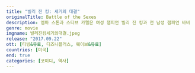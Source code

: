 ```yaml
---
title: "빌리 진 킹: 세기의 대결"
originalTitle: Battle of the Sexes
description: 엠마 스톤과 스티브 카렐은 여성 챔피언 빌리 진 킹과 전 남성 챔피언 바비 릭스의 1973년 테니스 경기를 다룬 이 짜릿한 실화 기반 영화에서 최고의 연기를 선보인다.
genre: movie
imgname: 빌리진킹세기의대결.jpeg
release: "2017.09.22"
ott: [티빙&유료, 디즈니플러스, 웨이브&유료]
countries: [미국]
end: true
categories: [코미디, 역사]
---
```

